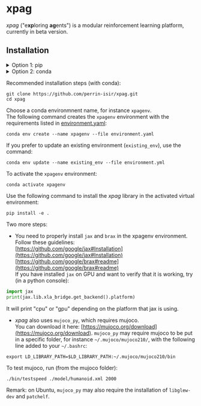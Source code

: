 # xpag
*xpag* ("e**xp**loring **ag**ents") is a modular reinforcement learning platform, currently in beta version.

## Installation

<details><summary>Option 1: pip</summary>
<p>

    pip install git+https://github.com/perrin-isir/xpag#egg=xpag

</p>
</details>

<details><summary>Option 2: conda</summary>
<p>

    git clone https://github.com/perrin-isir/xpag.git
    cd xpag

Choose a conda environmnent name, for instance `xpagenv`.  
The following command creates the `xpagenv` environment with the requirements listed in [environment.yaml](environment.yaml):

    conda env create --name xpagenv --file environment.yaml

If you prefer to update an existing environment (`existing_env`):

    conda env update --name existing_env --file environment.yml

To activate the `xpagenv` environment:

    conda activate xpagenv

Finally, to install the *xpag* library in the activated virtual environment:

    pip install -e .

</p>
</details>

Recommended installation steps (with conda): 
```
git clone https://github.com/perrin-isir/xpag.git
cd xpag
```
Choose a conda environmnent name, for instance `xpagenv`.  
The following command creates the `xpagenv` environment with the requirements listed in [environment.yaml](environment.yaml):
```
conda env create --name xpagenv --file environment.yaml
```
If you prefer to update an existing environment (`existing_env`), use the command:
```
conda env update --name existing_env --file environment.yml
```
To activate the `xpagenv` environment:
```
conda activate xpagenv
```
Use the following command to install the *xpag* library in the activated virtual environment:
```
pip install -e .
```

Two more steps:
* You need to properly install `jax` and `brax` in the xpagenv environment.  
Follow these guidelines:  
[https://github.com/google/jax#Installation](https://github.com/google/jax#Installation)  
[https://github.com/google/brax#readme](https://github.com/google/brax#readme)  
If you have installed `jax` on GPU and want to verify that it is working, try (in a python console):
```python
import jax
print(jax.lib.xla_bridge.get_backend().platform)
```
It will print "cpu" or "gpu" depending on the platform that jax is using.

* *xpag* also uses `mujoco_py`, which requires mujoco.  
You can download it here: [https://mujoco.org/download](https://mujoco.org/download).
`mujoco_py` may require mujoco to be put in a specific folder, for instance
`~/.mujoco/mujoco210/`, with the following line added to your `~/.bashrc`:
```
export LD_LIBRARY_PATH=$LD_LIBRARY_PATH:~/.mujoco/mujoco210/bin
```
To test mujoco, run (from the mujoco folder):
```
./bin/testspeed ./model/humanoid.xml 2000
```
Remark: on Ubuntu, `mujoco_py` may also require the installation of `libglew-dev` and `patchelf`.
